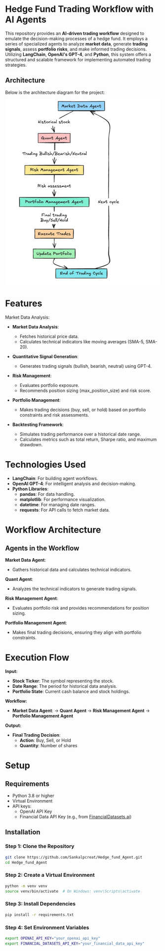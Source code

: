 # Hedge Fund Trading Workflow with AI Agents
This repository provides an **AI-driven trading workflow** designed to emulate the decision-making processes of a hedge fund. It employs a series of specialized agents to analyze **market data**, generate **trading signals**, assess **portfolio risks**, and make informed trading decisions. Utilizing **LangChain**, **OpenAI's GPT-4**, and **Python**, this system offers a structured and scalable framework for implementing automated trading strategies.

## Architecture

Below is the architecture diagram for the project:

![Architecture Overview](./screen.png)

# Features
Market Data Analysis:

- **Market Data Analysis**:
  - Fetches historical price data.
  - Calculates technical indicators like moving averages (SMA-5, SMA-20).

- **Quantitative Signal Generation**:
  - Generates trading signals (bullish, bearish, neutral) using GPT-4.

- **Risk Management**:
  - Evaluates portfolio exposure.
  - Recommends position sizing (max_position_size) and risk score.

- **Portfolio Management**:
  - Makes trading decisions (buy, sell, or hold) based on portfolio constraints and risk assessments.

- **Backtesting Framework**:
  - Simulates trading performance over a historical date range.
  - Calculates metrics such as total return, Sharpe ratio, and maximum drawdown.

# Technologies Used

- **LangChain**: For building agent workflows.
- **OpenAI GPT-4**: For intelligent analysis and decision-making.
- **Python Libraries**:
  - **pandas**: For data handling.
  - **matplotlib**: For performance visualization.
  - **datetime**: For managing date ranges.
  - **requests**: For API calls to fetch market data.

# Workflow Architecture

## Agents in the Workflow

**Market Data Agent**: 
- Gathers historical data and calculates technical indicators.

**Quant Agent**: 
- Analyzes the technical indicators to generate trading signals.

**Risk Management Agent**: 
- Evaluates portfolio risk and provides recommendations for position sizing.

**Portfolio Management Agent**: 
- Makes final trading decisions, ensuring they align with portfolio constraints.

# Execution Flow

**Input:**

- **Stock Ticker**: The symbol representing the stock.
- **Date Range**: The period for historical data analysis.
- **Portfolio State**: Current cash balance and stock holdings.

**Workflow:**

- **Market Data Agent**: → **Quant Agent** → **Risk Management Agent** → **Portfolio Management Agent**

**Output:**

- **Final Trading Decision**: 
  - **Action**: Buy, Sell, or Hold
  - **Quantity**: Number of shares

# Setup

## Requirements
- Python 3.8 or higher
- Virtual Environment
- API keys:
  - OpenAI API Key
  - Financial Data API Key (e.g., from [FinancialDatasets.ai](https://financialdatasets.ai/))

## Installation

### Step 1: Clone the Repository
```bash
git clone https://github.com/Sankalpcreat/Hedge_fund_Agent.git
cd Hedge_fund_Agent
```

### Step 2: Create a Virtual Environment
```bash
python -m venv venv
source venv/bin/activate  # On Windows: venv\Scripts\activate
```

### Step 3: Install Dependencies
```bash
pip install -r requirements.txt
```

### Step 4: Set Environment Variables
```bash
export OPENAI_API_KEY="your_openai_api_key"
export FINANCIAL_DATASETS_API_KEY="your_financial_data_api_key"
```
